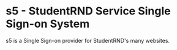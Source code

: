 # s5 - StudentRND Service Single Sign-on System

s5 is a Single Sign-on provider for StudentRND's many websites.